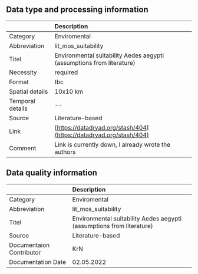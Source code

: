 ## Data type and processing information 

|                  | Description                                                           |
|:-----------------|:----------------------------------------------------------------------|
| Category         | Enviromental                                                          |
| Abbreviation     | lit_mos_suitability                                                   |
| Titel            | Environmental suitability Aedes aegypti (assumptions from literature) |
| Necessity        | required                                                              |
| Format           | tbc                                                                   |
| Spatial details  | 10x10 km                                                              |
| Temporal details | --                                                                    |
| Source           | Literature-based                                                      |
| Link             | [https://datadryad.org/stash/404](https://datadryad.org/stash/404)    |
| Comment          | Link is currently down, I already wrote the authors                   |

## Data quality information 

|                          | Description                                                           |
|:-------------------------|:----------------------------------------------------------------------|
| Category                 | Enviromental                                                          |
| Abbreviation             | lit_mos_suitability                                                   |
| Titel                    | Environmental suitability Aedes aegypti (assumptions from literature) |
| Source                   | Literature-based                                                      |
| Documentaion Contributor | KrN                                                                   |
| Documentation Date       | 02.05.2022                                                            |